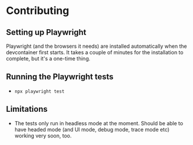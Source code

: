 # Contributing

## Setting up Playwright

Playwright (and the browsers it needs) are installed automatically when the devcontainer
first starts.  It takes a couple of minutes for the installation to complete, but it's a
one-time thing.

## Running the Playwright tests

- `npx playwright test`

## Limitations

- The tests only run in headless mode at the moment.  Should be able to have headed mode
  (and UI mode, debug mode, trace mode etc) working very soon, too.
